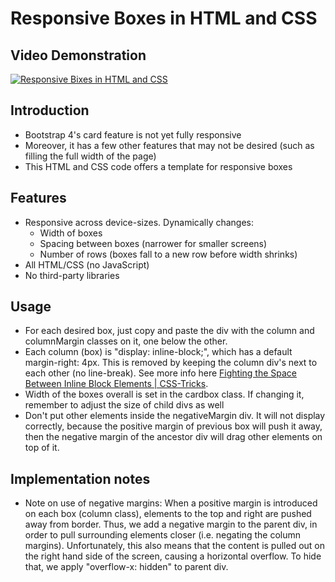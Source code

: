 # Responsive Boxes in HTML and CSS

## Video Demonstration

[![Responsive Bixes in HTML and CSS](http://img.youtube.com/vi/62s46CjiCwE/0.jpg)](http://www.youtube.com/watch?v=62s46CjiCwE)

## Introduction

* Bootstrap 4's card feature is not yet fully responsive
* Moreover, it has a few other features that may not be desired (such as filling the full width of the page)
* This HTML and CSS code offers a template for responsive boxes

## Features

* Responsive across device-sizes. Dynamically changes:
  * Width of boxes
  * Spacing between boxes (narrower for smaller screens)
  * Number of rows (boxes fall to a new row before width shrinks)
* All HTML/CSS (no JavaScript)
* No third-party libraries

## Usage

* For each desired box, just copy and paste the div with the column and columnMargin classes on it, one below the other.
* Each column (box) is "display: inline-block;", which has a default margin-right: 4px. This is removed by keeping the column div's next to each other (no line-break). See more info here [Fighting the Space Between Inline Block Elements | CSS-Tricks][1].
* Width of the boxes overall is set in the cardbox class. If changing it, remember to adjust the size of child divs as well
* Don't put other elements inside the negativeMargin div. It will not display correctly, because the positive margin of previous box will push it away, then the negative margin of the ancestor div will drag other elements on top of it.

## Implementation notes

* Note on use of negative margins: When a positive margin is introduced on each box (column class), elements to the top and right are pushed away from border. Thus, we add a negative margin to the parent div, in order to pull surrounding elements closer (i.e. negating the column margins). Unfortunately, this also means that the content is pulled out on the right hand side of the screen, causing a horizontal overflow. To hide that, we apply "overflow-x: hidden" to parent div.

[1]: https://css-tricks.com/fighting-the-space-between-inline-block-elements/